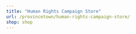 ```yaml
---
title: "Human Rights Campaign Store"
url: /provincetown/human-rights-campaign-store/
shop: shop
---
```

